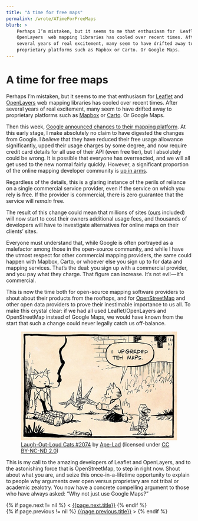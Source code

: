 ```yaml
---
title: "A time for free maps"
permalink: /wrote/ATimeForFreeMaps
blurb: >
    Perhaps I’m mistaken, but it seems to me that enthusiasm for  Leaflet and 
    OpenLayers  web mapping libraries has cooled over recent times. After 
    several years of real excitement, many seem to have drifted away to 
    proprietary platforms such as Mapbox or Carto. Or Google Maps.
---
```

# A time for free maps

Perhaps I’m mistaken, but it seems to me that enthusiasm for 
[Leaflet](https://leafletjs.com/) and [OpenLayers](https://openlayers.org/) 
web mapping libraries has cooled over recent times. After several years of 
real excitement, many seem to have drifted away to proprietary platforms such 
as [Mapbox](https://www.mapbox.com/) or [Carto](https://carto.com/). Or 
Google Maps.

Then this week, [Google announced changes to their mapping 
platform](https://cloud.google.com/maps-platform/user-guide/). At this 
early stage, I make absolutely no claim to have digested the changes from 
Google. I <em>believe</em> that they have reduced their free usage allowance 
significantly, upped their usage charges by some degree, and now require 
credit card details for all use of their API (even free tier), but I 
absolutely could be wrong. It is possible that everyone has overreacted, and 
we will all get used to the new normal fairly quickly. However, a significant 
proportion of the online mapping developer community is [up in 
arms](http://geoawesomeness.com/developers-up-in-arms-over-google-maps-api-insane-price-hike/). 

Regardless of the details, this is a glaring instance of the perils of 
reliance on a single commercial service provider, even if the service on which 
you rely is free. If the provider is commercial, there is zero guarantee that 
the service will <em>remain</em> free.

The result of this change could mean that millions of sites 
([ours](https://www.northumberlandnationalpark.org.uk/) included) will now 
start to cost their owners additional usage fees, and thousands of developers 
will have to investigate alternatives for online maps on their clients’ sites.

Everyone must understand that, while Google is often portrayed as a malefactor 
among those in the open-source community, and while I have the utmost respect 
for other commercial mapping providers, the same could happen with Mapbox, 
Carto, or whoever else you sign up to for data and mapping services. That’s 
the deal: you sign up with a commercial provider, and you pay what they 
charge. That figure can increase. It’s not evil — it’s commercial.

This is now the time both for open-source mapping software providers to shout 
about their products from the rooftops, and for 
[OpenStreetMap](https://www.openstreetmap.org/) and other open data providers 
to prove their inestimable importance to us all. To make this crystal clear: 
if we had all used Leaflet/OpenLayers and OpenStreetMap instead of Google 
Maps, we would have known from the start that such a change could never 
legally catch us off-balance.

<figure>
    <img src="/assets/pics/LaughOutLoudCats_2074.jpeg" alt="I upgraded teh maps." />
    <figcaption>
    <a href="https://www.flickr.com/photos/apelad/8008327113">Laugh-Out-Loud Cats #2074</a> 
    by <a href="https://www.flickr.com/photos/apelad/">Ape-Lad</a> (licensed under 
    <a href="https://creativecommons.org/licenses/by-nd/2.0/">CC BY-NC-ND 2.0</a>)
    </figcaption>
</figure>

This is my call to the amazing developers of Leaflet and OpenLayers, and to 
the astonishing force that is OpenStreetMap, to step in right now. Shout about 
what you are, and seize this once-in-a-lifetime opportunity to explain to 
people why arguments over open versus proprietary are not tribal or academic 
zealotry. You now have a concrete compelling argument to those who have always 
asked: “Why not just use Google Maps?”

<section id="nav">
    <div>
{% if page.next != nil %}
        &lt;&nbsp;<a href="{{page.next.url}}">{{page.next.title}}</a>
{% endif %}
    </div>
    <div>
{% if page.previous != nil %}
        <a href="{{page.previous.url}}">{{page.previous.title}}</a>&nbsp;&gt;
{% endif %}
    </div>
</section>
